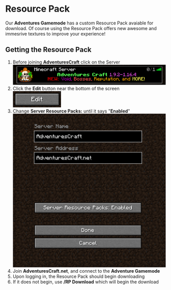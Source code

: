 # **Resource Pack**

Our **Adventures Gamemode** has a custom Resource Pack avaiable for download. Of course using the Resource Pack offers new awesome and immesrive textures to improve your experience! 

## Getting the Resource Pack

1. Before joining **AdventuresCraft** click on the Server <br>
![Screenshot](img/Resource-Pack-1.png)
2. Click the **Edit** button near the bottom of the screen <br>
![Screenshot](img/Resource-Pack-2.png)
3. Change **Server Resource Packs:** until it says "**Enabled**" <br>
![Screenshot](img/Resource-Pack-3.png)
4. Join **AdventuresCraft.net**, and connect to the **Adventure Gamemode**
5. Upon logging in, the Resource Pack should begin downloading
6. If it does not begin, use **/RP Download** which will begin the download



